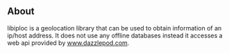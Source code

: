 ## About
libiploc is a geolocation library that can be used to obtain information of an ip/host address.
It does not use any offline databases instead it accesses a web api provided by www.dazzlepod.com.


